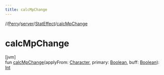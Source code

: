 ```yaml
---
title: calcMpChange
---
```

//[Perry](../../../index.html)/[server](../index.html)/[StatEffect](index.html)/[calcMpChange](calc-mp-change.html)



# calcMpChange



[jvm]\
fun [calcMpChange](calc-mp-change.html)(applyFrom: [Character](../../client/-character/index.html), primary: [Boolean](https://kotlinlang.org/api/latest/jvm/stdlib/kotlin/-boolean/index.html), buff: [Boolean](https://kotlinlang.org/api/latest/jvm/stdlib/kotlin/-boolean/index.html)): [Int](https://kotlinlang.org/api/latest/jvm/stdlib/kotlin/-int/index.html)




